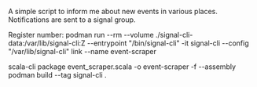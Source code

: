 A simple script to inform me about new events in various places. Notifications are sent to a signal group.

Register number:
podman run --rm --volume ./signal-cli-data:/var/lib/signal-cli:Z --entrypoint "/bin/signal-cli" -it signal-cli --config "/var/lib/signal-cli" link --name event-scraper

scala-cli package event_scraper.scala -o event-scraper -f --assembly
podman build --tag signal-cli .